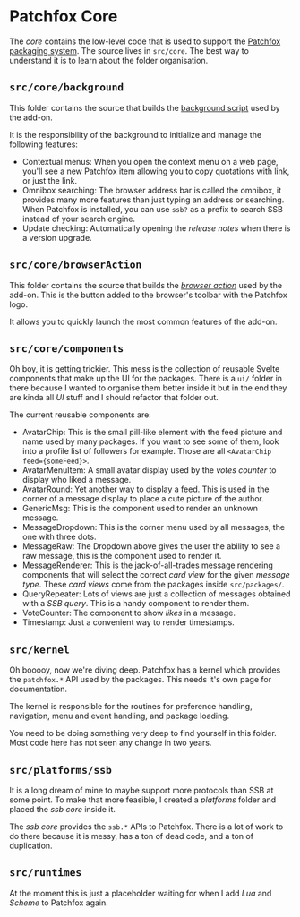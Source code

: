 # Patchfox Core

The _core_ contains the low-level code that is used to support the [Patchfox packaging system](/development/packages.md). The source lives in `src/core`. The best way to understand it is to learn about the folder organisation.

## `src/core/background`

This folder contains the source that builds the [background script](https://developer.mozilla.org/en-US/docs/Mozilla/Add-ons/WebExtensions/manifest.json/background) used by the add-on.

It is the responsibility of the background to initialize and manage the following features:

* Contextual menus: When you open the context menu on a web page, you'll see a new Patchfox item allowing you to copy quotations with link, or just the link.
* Omnibox searching: The browser address bar is called the omnibox, it provides many more features than just typing an address or searching. When Patchfox is installed, you can use `ssb?` as a prefix to search SSB instead of your search engine.
* Update checking: Automatically opening the _release notes_ when there is a version upgrade.

## `src/core/browserAction`

This folder contains the source that builds the [_browser action_](https://developer.mozilla.org/en-US/docs/Mozilla/Add-ons/WebExtensions/manifest.json/browser_action) used by the add-on. This is the button added to the browser's toolbar with the Patchfox logo.

It allows you to quickly launch the most common features of the add-on.

## `src/core/components`

Oh boy, it is getting trickier. This mess is the collection of reusable Svelte components that make up the UI for the packages. There is a `ui/` folder in there because I wanted to organise them better inside it but in the end they are kinda all _UI_ stuff and I should refactor that folder out.

The current reusable components are:

* AvatarChip: This is the small pill-like element with the feed picture and name used by many packages. If you want to see some of them, look into a profile list of followers for example. Those are all `<AvatarChip feed={someFeed}>`.
* AvatarMenuItem: A small avatar display used by the _votes counter_ to display who liked a message.
* AvatarRound: Yet another way to display a feed. This is used in the corner of a message display to place a cute picture of the author.
* GenericMsg: This is the component used to render an unknown message.
* MessageDropdown: This is the corner menu used by all messages, the one with three dots.
* MessageRaw: The Dropdown above gives the user the ability to see a raw message, this is the component used to render it.
* MessageRenderer: This is the jack-of-all-trades message rendering components that will select the correct _card view_ for the given _message type_. These _card views_ come from the packages inside `src/packages/`.
* QueryRepeater: Lots of views are just a collection of messages obtained with a _SSB query_. This is a handy component to render them.
* VoteCounter: The component to show _likes_ in a message.
* Timestamp: Just a convenient way to render timestamps.

## `src/kernel`

Oh booooy, now we're diving deep. Patchfox has a kernel which provides the `patchfox.*` API used by the packages. This needs it's own page for documentation.

The kernel is responsible for the routines for preference handling, navigation, menu and event handling, and package loading.

You need to be doing something very deep to find yourself in this folder. Most code here has not seen any change in two years.

## `src/platforms/ssb`

It is a long dream of mine to maybe support more protocols than SSB at some point. To make that more feasible, I created a _platforms_ folder and placed the _ssb core_ inside it.

The _ssb core_ provides the `ssb.*` APIs to Patchfox. There is a lot of work to do there because it is messy, has a ton of dead code, and a ton of duplication.

## `src/runtimes`

At the moment this is just a placeholder waiting for when I add _Lua_ and _Scheme_ to Patchfox again.
